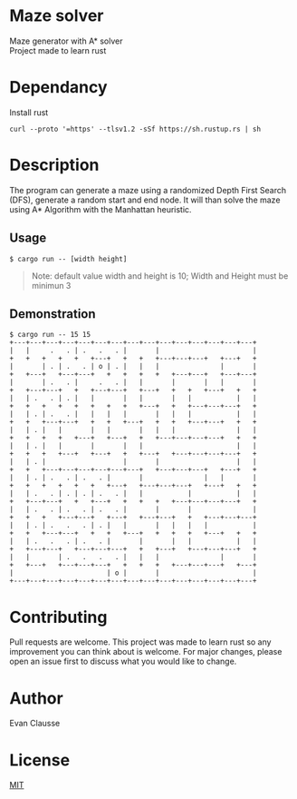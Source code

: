 # Maze solver

Maze generator with A* solver  
Project made to learn rust

# Dependancy

Install rust
```
curl --proto '=https' --tlsv1.2 -sSf https://sh.rustup.rs | sh
```

# Description

The program can generate a maze using a randomized Depth First Search (DFS), generate a random start and end node.
It will than solve the maze using A* Algorithm with the Manhattan heuristic.

## Usage

```
$ cargo run -- [width height]
```

> Note: default value width and height is 10; Width and Height must be minimun 3

## Demonstration

```
$ cargo run -- 15 15
+---+---+---+---+---+---+---+---+---+---+---+---+---+---+---+
|   |     .   . | .   .   . |       |                       |
+   +   +   +   +   +---+   +   +   +---+---+---+   +---+   +
|       | . | .   . | o | . |   |   |               |       |
+   +---+   +---+---+   +   +   +   +   +---+---+   +---+---+
|       | .   . |     .   . |   |       |       |   |       |
+   +---+---+   +   +---+---+   +---+   +   +   +---+   +   +
|   | .   . | . |   |       |   |       |   |           |   |
+   +   +   +   +   +   +   +   +---+   +   +---+---+---+   +
|   | . | .   . |   |   |   |       |   |   |           |   |
+   +   +---+---+   +   +   +---+   +   +   +---+---+   +   +
|   | . |   |       |   |       |   |   |               |   |
+   +   +   +   +---+   +---+   +   +---+---+---+---+   +   +
|   | . |   |       |       |   |                       |   |
+   +   +   +---+   +---+   +   +---+   +---+---+---+---+   +
|   | . |                   |       |                   |   |
+   +   +---+---+---+---+---+---+   +---+---+---+   +---+   +
|   | . | .   . | .   . |       |               |   |       |
+   +   +   +   +   +   +---+   +---+---+---+   +---+   +   +
|   | .   . | . | . | .   . |   |           |           |   |
+   +---+---+   +   +---+   +   +   +   +---+---+---+---+   +
|   | .   . | .   . | .   . |       |       |               |
+   +   +   +---+---+   +---+   +---+---+   +   +---+---+---+
|   | . | .   .   . | . |   |       |   |   |   |           |
+   +   +---+---+   +   +   +---+   +   +   +   +---+   +   +
|   | .   .   . | .   . |       |       |   |           |   |
+   +---+---+   +---+---+---+   +   +---+   +---+---+---+   +
|   |       | .   .   .   . |   |   |               |       |
+   +---+   +---+---+---+   +   +   +   +---+---+---+   +---+
|                       | o |       |                       |
+---+---+---+---+---+---+---+---+---+---+---+---+---+---+---+
```

# Contributing

Pull requests are welcome. This project was made to learn rust so any improvement you can think about is welcome.
For major changes, please open an issue first to discuss what you would like to change.

# Author

Evan Clausse

# License

[MIT](https://choosealicense.com/licenses/mit/)
